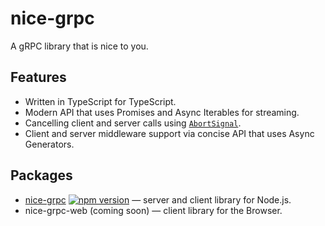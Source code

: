 # nice-grpc

A gRPC library that is nice to you.

## Features

- Written in TypeScript for TypeScript.
- Modern API that uses Promises and Async Iterables for streaming.
- Cancelling client and server calls using
  [`AbortSignal`](https://developer.mozilla.org/en-US/docs/Web/API/AbortSignal).
- Client and server middleware support via concise API that uses Async
  Generators.

## Packages

- [nice-grpc](/packages/nice-grpc)
  [![npm version](https://badge.fury.io/js/nice-grpc.svg)](https://badge.fury.io/js/nice-grpc)
  — server and client library for Node.js.
- nice-grpc-web (coming soon) — client library for the Browser.
